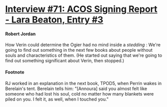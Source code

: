 # [Interview #71: ACOS Signing Report - Lara Beaton, Entry #3](https://www.theoryland.com/intvmain.php?i=71#3)

#### Robert Jordan

How Verin could determine the Ogier had no mind inside a
*stedding*
: We're going to find out something in the next few books about people without souls and characteristics of them. (He started out saying that we're going to find out something significant about Verin, then stopped.)

#### Footnote

RJ worked in an explanation in the next book, TPOD5, when Perrin wakes in Berelain's tent. Berelain tells him: "[Annoura] said you almost felt like someone who had lost his soul, cold no matter how many blankets were piled on you. I felt it, as well, when I touched you."

